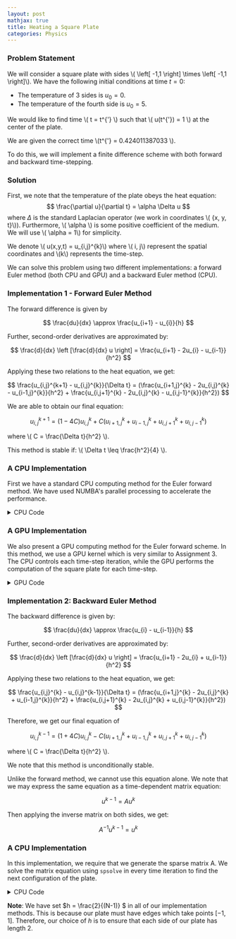 ```yaml
---
layout: post
mathjax: true
title: Heating a Square Plate
categories: Physics
---
```


### Problem Statement ### 

We will consider a square plate with sides \\( \left[ -1,1 \right] \times \left[ -1,1 \right]\\). We have the following initial conditions at time $t=0$: 

*   The temperature of 3 sides is  $u_0=0$.
*   The temperature of the fourth side is $u_0=5$.

We would like to find time \\( t = t^{'} \\) such that \\( u(t^{'}) = 1 \\) at the center of the plate.

We are given the correct time \\(t^{'} = 0.424011387033 \\). 

To do this, we will implement a finite difference scheme with both forward and backward time-stepping. 


### Solution ###

First, we note that the temperature of the plate obeys the heat equation: 
$$
\frac{\partial u}{\partial t} = \alpha \Delta u
$$
where $\Delta$ is the standard Laplacian operator (we work in coordinates \\( \{x, y, t\}\\)). Furthermore, \\( \alpha \\) is some positive coefficient of the medium. We will use \\( \alpha = 1\\) for simplicity. 

We denote \\( u(x,y,t) = u_{i,j}^{k}\\) where \\( i, j\\) represent the spatial coordinates and \\(k\\) represents the time-step. 

We can solve this problem using two different implementations: a forward Euler method (both CPU and GPU) and a backward Euler method (CPU). 


### Implementation 1 - Forward Euler Method

The forward difference is given by 

$$
\frac{du}{dx} \approx \frac{u_{i+1} - u_{i}}{h}
$$

Further, second-order derivatives are approximated by: 

$$
\frac{d}{dx} \left [\frac{d}{dx} u \right] =
\frac{u_{i+1} - 2u_{i} - u_{i-1}}{h^2}
$$

Applying these two relations to the heat equation, we get: 

$$
\frac{u_{i,j}^{k+1} - u_{i,j}^{k}}{\Delta t} = 
(\frac{u_{i+1,j}^{k} - 2u_{i,j}^{k} - u_{i-1,j}^{k}}{h^2} + 
\frac{u_{i,j+1}^{k} - 2u_{i,j}^{k} - u_{i,j-1}^{k}}{h^2})
$$

We are able to obtain our final equation:

$$
u_{i,j}^{k+1} = (1-4C)u_{i,j}^{k} + C(u_{i+1,j}^{k} + 
u_{i-1,j}^{k} + u_{i,j+1}^{k} +
u_{i,j-1}^{k})
$$

where \\( C = \frac{\Delta t}{h^2} \\). 

This method is stable if: \\( \Delta t \leq \frac{h^2}{4} \\). 


### A CPU Implementation ###

First we have a standard CPU computing method for the Euler forward method. We have used NUMBA's parallel processing to accelerate the performance. 

<details>
<summary>CPU Code</summary>
<p>

```python
def initialize(N, iterations): 
    """
    Creates the initial array for the plate
    ---
    N = plate size 
    iterations: number of time steps
    """
    #Initializaing the plate
    plate = np.zeros((iterations, N, N))
    plate[ :, N-1, :] = 5
    
    return plate

@njit
def forward_step(plate, N, iterations):
    """
    Performs forward euler method 
    ----
    plate = array representing the temperatures of the plate
    N = plate dimensions (spatial)
    iterations = number of time-steps we wish to perform
    """

    alpha = 1
    h = 2/(N-1)
    time_step = (h**2)/(4*alpha)
    C = time_step/(h**2)

    middle = (N-1)//2
    result_time = 0
    for k in prange(0, iterations-1): 
      for i in range(1, N-1): 
        for j in range(1,N-1): 
            if plate[k, middle, middle] >= 1.0: 
                result_time = k
                print('CPU Iterations: ', result_time)
                return result_time
            plate[k+1, i, j] = (1-4*C)*(plate[k, i,j]) + C*(plate[ k, i+1, j] + plate[ k, i-1, j] + plate[ k, i, j+1] + plate[ k, i, j-1])
      
    return 999
```

</p>
</details> 


### A GPU Implementation ###

We also present a GPU computing method for the Euler forward scheme. In this method, we use a GPU kernel which is very similar to Assignment 3. The CPU controls each time-step iteration, while the GPU performs the computation of the square plate for each time-step. 

<details>
    <summary> GPU Code </summary>
<p>

```python
## Our GPU Kernel ##
@cuda.jit
def gpu_forward(N, input_array, C, result_array):
    ## Shared Memory Arrays ##
    shared = cuda.shared.array((34, 34), numba.float32)

    ## Positioning - Local ##
    tx = cuda.threadIdx.x
    ty = cuda.threadIdx.y

    ## Positioning - Global ##
    px, py = cuda.grid(2)
    index = (N-2)*py + px

    if px >= N-2:
        return
    if py >= N-2: 
        return

    ## Loading data into shared memory ##
    # Middle
    shared[tx+1, ty+1] = input_array[(N-2)*py + px]

    # Filling in the edges
    if px == 0: 
        shared[tx, ty+1] = 0
    if px == N-3: 
        shared[tx+2, ty+1] = 0
    if py == 0: 
        shared[tx+1, ty] = 0
    if py == N-3: 
        shared[tx+1, ty+2] = 5

    if (tx == 0) and (px != 0):
        shared[tx,ty+1] = input_array[(N-2)*py + px - 1] 
    if (tx == 31) and (px != N-3):
        shared[tx+2, ty+1] = input_array[(N-2)*py + px + 1]
    if (ty == 0) and (py != 0): 
        shared[tx+1, ty] = input_array[(N-2)*(py-1) + px] 
    if (ty == 31) and (py != N-3): 
        shared[tx+1, ty+2] = input_array[(N-2)*(py+1) + px]

    # Sync Threads
    cuda.syncthreads()

    ## Performing Stencil ##
    if index < (N-2)**2: 
        stencil = (1-4*C)*shared[tx+1,ty+1] + C*(shared[tx,ty+1] + shared[tx+2,ty+1] + shared[tx+1,ty] + shared[tx+1,ty+2]) 
        result_array[index] = stencil

        # Sync Threads
        cuda.syncthreads()


## A function to help evaluate the GPU kernel ##
def eval_gpu_forward(gpu_plate, N, iterations): 
    """
    Create initial array and evaluates GPU Euler forward step
    """
    SX = 32
    SY = 32
    nblocks = (N + SX - 1) // SX
    blockspergrid = (nblocks, nblocks)
    threadsperblock = (SX, SY)

    middle = (N-1)//2

    for k in range(0, iterations-1): 
        gpu_prev_plate = gpu_plate[k, 1:(N-1), 1:(N-1)].reshape((N-2)**2)
        gpu_result = np.zeros((N-2)**2, dtype = np.float32)

        gpu_forward[blockspergrid, threadsperblock](N, gpu_prev_plate, C, gpu_result)
        gpu_plate[k+1, 1:(N-1), 1:(N-1)] = gpu_result.reshape((N-2), (N-2))

        if gpu_plate[k+1, middle, middle] >= 1.0: 
            gpu_time = k + 1
            print('GPU Iterations: ', gpu_time)
            return gpu_plate[k+1, :, :], gpu_time
    
    print('The center never reached u = 1')
    return gpu_plate[k,:,:], 999999999999
```
</p>
</details>



### Implementation 2: Backward Euler Method

The backward difference is given by: 

$$
\frac{du}{dx} \approx \frac{u_{i} - u_{i-1}}{h}
$$

Further, second-order derivatives are approximated by: 

$$
\frac{d}{dx} \left [\frac{d}{dx} u \right] =
\frac{u_{i+1} - 2u_{i} + u_{i-1}}{h^2}
$$

Applying these two relations to the heat equation, we get: 

$$
\frac{u_{i,j}^{k} - u_{i,j}^{k-1}}{\Delta t} 
= (\frac{u_{i+1,j}^{k} - 2u_{i,j}^{k} + u_{i-1,j}^{k}}{h^2} + 
\frac{u_{i,j+1}^{k} - 2u_{i,j}^{k} + u_{i,j-1}^{k}}{h^2})
$$

Therefore, we get our final equation of

$$
u_{i,j}^{k-1} =
(1 + 4C) u_{i,j}^{k} - 
C (u_{i+1,j}^{k} + u_{i-1,j}^{k} + u_{i,j+1}^{k} + u_{i,j-1}^{k} )
$$

where \\( C = \frac{\Delta t}{h^2} \\).

We note that this method is unconditionally stable. 

Unlike the forward method, we cannot use this equation alone. We note that we may express the same equation as a time-dependent matrix equation: 

$$
u^{k-1} = A u^{k}
$$

Then applying the inverse matrix on both sides, we get:

$$
A^{-1} u^{k-1} = u^{k}
$$


### A CPU Implementation ###

In this implementation, we require that we generate the sparse matrix A. We solve the matrix equation using ``spsolve`` in every time iteration to find the next configuration of the plate. 


<details>
    <summary> CPU Code </summary>
<p>

```python
def generate_inverse(N): 
    nelements = 5 * N**2 - 16 * N + 16

    row_ind = np.empty(nelements, dtype=np.float64)
    col_ind = np.empty(nelements, dtype=np.float64)
    data = np.empty(nelements, dtype=np.float64)

    f = np.empty(N * N, dtype=np.float64)

    alpha = 1
    h = 2/(N-1)
    time_step = (h**2)/(4*alpha)
    C = time_step/(h**2)

    count = 0
    for j in range(N):
        for i in range(N):
            if i == 0 or i == N - 1 or j == 0 or j == N - 1:
                row_ind[count] = col_ind[count] = j * N + i
                data[count] =  1
                f[j * N + i] = 0
                count += 1
                    
            else:
                row_ind[count : count + 5] = j * N + i
                col_ind[count] = j * N + i
                col_ind[count + 1] = j * N + i + 1
                col_ind[count + 2] = j * N + i - 1
                col_ind[count + 3] = (j + 1) * N + i
                col_ind[count + 4] = (j - 1) * N + i
                                    
                data[count] = 1 + 4*C
                data[count + 1 : count + 5] = - C
                f[j * N + i] = 1
                    
                count += 5
                                                
    return coo_matrix((data, (row_ind, col_ind)), shape=(N**2, N**2)).tocsr()

def cpu_backward(backward_plate, N, iterations): 
    cpu_prev_plate = backward_plate[0, :, :].reshape(N**2)
    A = generate_inverse(N)

    for k in range(iterations - 1): 
        sol = spsolve(A, backward_plate[k, :, :].reshape(N*N))
        backward_plate[k+1, :, :] = sol.reshape((N,N))

    if (backward_plate[k+1, middle, middle] >= 1) and (backward_plate[k, middle, middle] < 1): 
        print("Iterations: ", k+1)
        cpu_back_time = k+1

        return backward_plate[k, :, :], cpu_back_time
```
</p>

</details>

**Note**: We have set $h = \frac{2}{(N-1)} $ in all of our implementation methods. This is because our plate must have edges which take points $[-1, 1]$. Therefore, our choice of $h$ is to ensure that each side of our plate has length 2. 